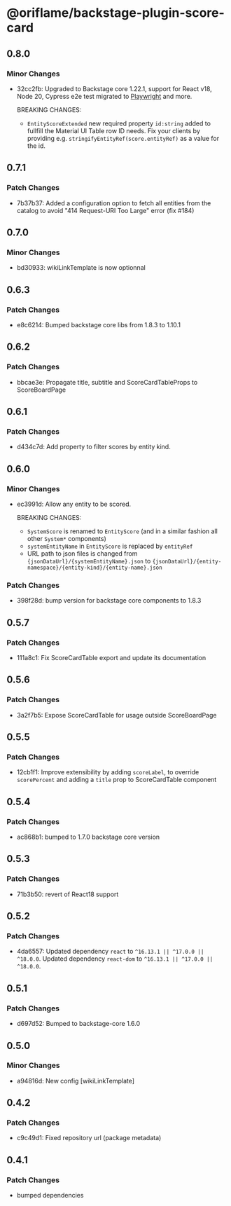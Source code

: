 # @oriflame/backstage-plugin-score-card

## 0.8.0

### Minor Changes

- 32cc2fb: Upgraded to Backstage core 1.22.1, support for React v18, Node 20, Cypress e2e test migrated to [Playwright](https://playwright.dev/) and more.

  BREAKING CHANGES:

  - `EntityScoreExtended` new required property `id:string` added to fullfill the Material UI Table row ID needs. Fix your clients by providing e.g. `stringifyEntityRef(score.entityRef)` as a value for the id.

## 0.7.1

### Patch Changes

- 7b37b37: Added a configuration option to fetch all entities from the catalog to avoid "414 Request-URI Too Large" error (fix #184)

## 0.7.0

### Minor Changes

- bd30933: wikiLinkTemplate is now optionnal

## 0.6.3

### Patch Changes

- e8c6214: Bumped backstage core libs from 1.8.3 to 1.10.1

## 0.6.2

### Patch Changes

- bbcae3e: Propagate title, subtitle and ScoreCardTableProps to ScoreBoardPage

## 0.6.1

### Patch Changes

- d434c7d: Add property to filter scores by entity kind.

## 0.6.0

### Minor Changes

- ec3991d: Allow any entity to be scored.

  BREAKING CHANGES:

  - `SystemScore` is renamed to `EntityScore` (and in a similar fashion all other `System*` components)
  - `systemEntityName` in `EntityScore` is replaced by `entityRef`
  - URL path to json files is changed from `{jsonDataUrl}/{systemEntityName}.json` to `{jsonDataUrl}/{entity-namespace}/{entity-kind}/{entity-name}.json`

### Patch Changes

- 398f28d: bump version for backstage core components to 1.8.3

## 0.5.7

### Patch Changes

- 111a8c1: Fix ScoreCardTable export and update its documentation

## 0.5.6

### Patch Changes

- 3a2f7b5: Expose ScoreCardTable for usage outside ScoreBoardPage

## 0.5.5

### Patch Changes

- 12cb1f1: Improve extensibility by adding `scoreLabel`, to override `scorePercent` and adding a `title` prop to ScoreCardTable component

## 0.5.4

### Patch Changes

- ac868b1: bumped to 1.7.0 backstage core version

## 0.5.3

### Patch Changes

- 71b3b50: revert of React18 support

## 0.5.2

### Patch Changes

- 4da6557: Updated dependency `react` to `^16.13.1 || ^17.0.0 || ^18.0.0`.
  Updated dependency `react-dom` to `^16.13.1 || ^17.0.0 || ^18.0.0`.

## 0.5.1

### Patch Changes

- d697d52: Bumped to backstage-core 1.6.0

## 0.5.0

### Minor Changes

- a94816d: New config [wikiLinkTemplate]

## 0.4.2

### Patch Changes

- c9c49d1: Fixed repository url (package metadata)

## 0.4.1

### Patch Changes

- bumped dependencies
